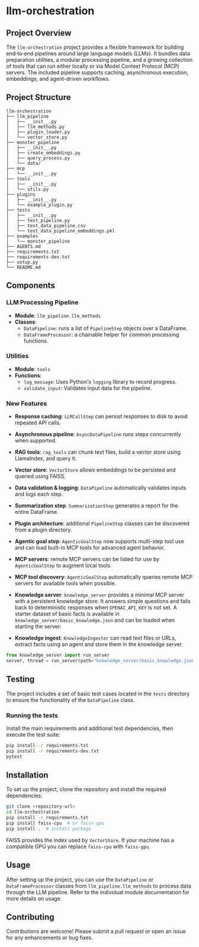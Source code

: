 # llm-orchestration

## Project Overview
The `llm-orchestration` project provides a flexible framework for building end‑to‑end pipelines around large language models (LLMs). It bundles data preparation utilities, a modular processing pipeline, and a growing collection of tools that can run either locally or via Model Context Protocol (MCP) servers. The included pipeline supports caching, asynchronous execution, embeddings, and agent-driven workflows.

## Project Structure
```
llm-orchestration
├── llm_pipeline
│   ├── __init__.py
│   ├── llm_methods.py
│   ├── plugin_loader.py
│   └── vector_store.py
├── monster_pipeline
│   ├── __init__.py
│   ├── create_embeddings.py
│   ├── query_process.py
│   └── data/
├── mcp
│   └── __init__.py
├── tools
│   ├── __init__.py
│   └── utils.py
├── plugins
│   ├── __init__.py
│   └── example_plugin.py
├── tests
│   ├── __init__.py
│   ├── test_pipeline.py
│   ├── test_data_pipeline.csv
│   └── test_data_pipeline_embeddings.pkl
├── examples
│   └── monster_pipeline
├── AGENTS.md
├── requirements.txt
├── requirements-dev.txt
├── setup.py
└── README.md
```

## Components


### LLM Processing Pipeline
- **Module**: `llm_pipeline.llm_methods`
- **Classes**:
  - `DataPipeline`: runs a list of `PipelineStep` objects over a DataFrame.
  - `DataFrameProcessor`: a chainable helper for common processing functions.

### Utilities
- **Module**: `tools`
- **Functions**:
  - `log_message`: Uses Python's ``logging`` library to record progress.
  - `validate_input`: Validates input data for the pipeline.

### New Features
- **Response caching**: `LLMCallStep` can persist responses to disk to avoid repeated API calls.
- **Asynchronous pipeline**: `AsyncDataPipeline` runs steps concurrently when supported.
- **RAG tools**: `rag_tools` can chunk text files, build a vector store using LlamaIndex, and query it.
- **Vector store**: `VectorStore` allows embeddings to be persisted and queried using FAISS.
- **Data validation & logging**: `DataPipeline` automatically validates inputs and logs each step.
- **Summarization step**: `SummarizationStep` generates a report for the entire DataFrame.
- **Plugin architecture**: additional `PipelineStep` classes can be discovered from a plugin directory.
- **Agentic goal step**: `AgenticGoalStep` now supports multi-step tool use and can load built-in MCP tools for advanced agent behavior.
- **MCP servers**: remote MCP servers can be listed for use by `AgenticGoalStep` to augment local tools.
- **MCP tool discovery**: `AgenticGoalStep` automatically queries remote MCP servers for available tools when possible.
- **Knowledge server**: `knowledge_server` provides a minimal MCP server with a
  persistent knowledge store. It answers simple questions and falls back to
  deterministic responses when `OPENAI_API_KEY` is not set. A starter dataset of
  basic facts is available in `knowledge_server/basic_knowledge.json` and can be
  loaded when starting the server:

- **Knowledge ingest**: `KnowledgeIngestor` can read text files or URLs,
  extract facts using an agent and store them in the knowledge server.

```python
from knowledge_server import run_server
server, thread = run_server(path="knowledge_server/basic_knowledge.json")
```

## Testing
The project includes a set of basic test cases located in the `tests` directory to ensure the functionality of the `DataPipeline` class.

### Running the tests
Install the main requirements and additional test dependencies, then execute the test suite:

```bash
pip install -r requirements.txt
pip install -r requirements-dev.txt
pytest
```

## Installation
To set up the project, clone the repository and install the required dependencies:

```bash
git clone <repository-url>
cd llm-orchestration
pip install -r requirements.txt
pip install faiss-cpu  # or faiss-gpu
pip install .  # install package
```

FAISS provides the index used by `VectorStore`. If your machine has a compatible GPU you can
replace `faiss-cpu` with `faiss-gpu`.

## Usage
After setting up the project, you can use the `DataPipeline` or `DataFrameProcessor` classes from `llm_pipeline.llm_methods` to process data through the LLM pipeline. Refer to the individual module documentation for more details on usage.

## Contributing
Contributions are welcome! Please submit a pull request or open an issue for any enhancements or bug fixes.
